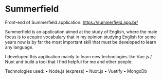 # Summerfield

Front-end of Summerfield application: https://summerfield.app.br/

Summerfield is an application aimed at the study of English, where the main focus is to acquire vocabulary that in my opinion studying English for some years now is by far the most important skill that must be developed to learn any language.

I developed this application mainly to learn new technologies like Vue.js / Nuxt and build a tool that I find helpful for me and other people.

Technologies used:
• Node.js (express)
• Nuxt.js
• Vuetify
• MongoDb
